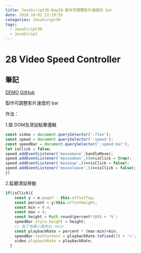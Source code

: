 ```yaml
---
title: JavaScript30-Day28-製作可調整影片速度的 bar
date: 2018-10-01 22:19:55
categories: JavaScript30
tags:
  - JavaScript30
  - JavaScript
---
```

# 28 Video Speed Controller

## 筆記

[DEMO](https://weiyuan1993.github.io/JavaScript30/28-Video-Speed-Controller)
[GitHub](https://github.com/weiyuan1993/JavaScript30/tree/master/28-Video-Speed-Controller)

製作可調整影片速度的 bar
<!--more-->

作法：

1.取 DOM及滑鼠點擊邏輯
```javascript
const video = document.querySelector('.flex');
const speed = document.querySelector('.speed');
const speedBar = document.querySelector('.speed-bar');
let isClick = false;
speed.addEventListener('mousemove',handleMove);
speed.addEventListener('mousedown',()=>isClick = true);
speed.addEventListener('mouseup',()=>isClick = false);
speed.addEventListener('mouseleave',()=>isClick = false);
})
```

2.監聽滑鼠移動

```javascript
if(isClick){
    const y = e.pageY - this.offsetTop;
    const percent = y/this.offsetHeight;
    const min = 0.4;
    const max = 4;
    const height = Math.round(percent*100) + '%';
    speedBar.style.height = height;
    // 為了有最小值所以 +min 
    const playbackRate = percent * (max-min)+min;
    speedBar.textContent = playbackRate.toFixed(2) + '×';
    video.playbackRate = playbackRate;
  }
```
